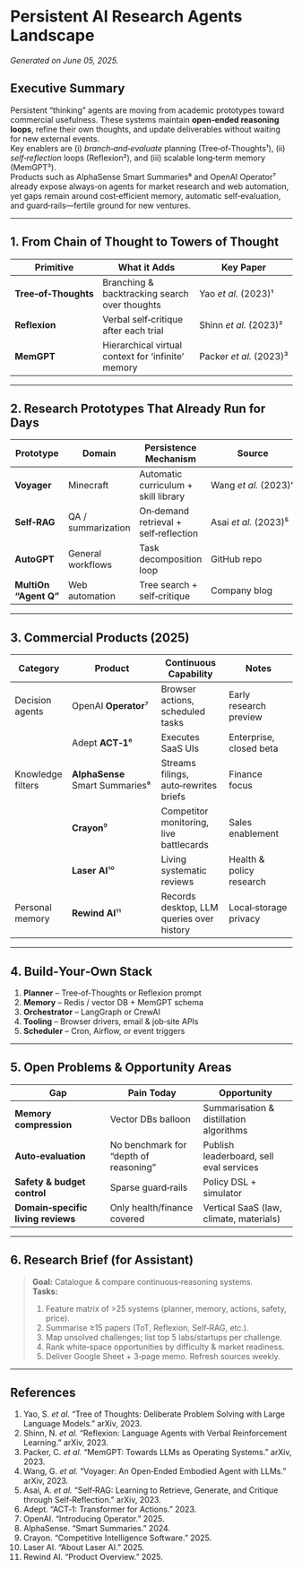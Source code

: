 # Persistent AI Research Agents Landscape

*Generated on June 05, 2025.*

## Executive Summary
Persistent “thinking” agents are moving from academic prototypes toward commercial usefulness. These systems maintain **open‑ended reasoning loops**, refine their own thoughts, and update deliverables without waiting for new external events.  
Key enablers are (i) *branch‑and‑evaluate* planning (Tree‑of‑Thoughts¹), (ii) *self‑reflection* loops (Reflexion²), and (iii) scalable long‑term memory (MemGPT³).  
Products such as AlphaSense Smart Summaries⁸ and OpenAI Operator⁷ already expose always‑on agents for market research and web automation, yet gaps remain around cost‑efficient memory, automatic self‑evaluation, and guard‑rails—fertile ground for new ventures.

---

## 1. From Chain of Thought to Towers of Thought

| Primitive | What it Adds | Key Paper |
|-----------|--------------|-----------|
| **Tree‑of‑Thoughts** | Branching & backtracking search over thoughts | Yao *et al.* (2023)¹ |
| **Reflexion** | Verbal self‑critique after each trial | Shinn *et al.* (2023)² |
| **MemGPT** | Hierarchical virtual context for ‘infinite’ memory | Packer *et al.* (2023)³ |

---

## 2. Research Prototypes That Already Run for Days

| Prototype | Domain | Persistence Mechanism | Source |
|-----------|--------|-----------------------|--------|
| **Voyager** | Minecraft | Automatic curriculum + skill library | Wang *et al.* (2023)⁴ |
| **Self‑RAG** | QA / summarization | On‑demand retrieval + self‑reflection | Asai *et al.* (2023)⁵ |
| **AutoGPT** | General workflows | Task decomposition loop | GitHub repo |
| **MultiOn “Agent Q”** | Web automation | Tree search + self‑critique | Company blog |

---

## 3. Commercial Products (2025)

| Category | Product | Continuous Capability | Notes |
|----------|---------|-----------------------|-------|
| Decision agents | OpenAI **Operator**⁷ | Browser actions, scheduled tasks | Early research preview |
|  | Adept **ACT‑1**⁶ | Executes SaaS UIs | Enterprise, closed beta |
| Knowledge filters | **AlphaSense** Smart Summaries⁸ | Streams filings, auto‑rewrites briefs | Finance focus |
|  | **Crayon**⁹ | Competitor monitoring, live battlecards | Sales enablement |
|  | **Laser AI**¹⁰ | Living systematic reviews | Health & policy research |
| Personal memory | **Rewind AI**¹¹ | Records desktop, LLM queries over history | Local‑storage privacy |

---

## 4. Build‑Your‑Own Stack

1. **Planner** – Tree‑of‑Thoughts or Reflexion prompt  
2. **Memory** – Redis / vector DB + MemGPT schema  
3. **Orchestrator** – LangGraph or CrewAI  
4. **Tooling** – Browser drivers, email & job‑site APIs  
5. **Scheduler** – Cron, Airflow, or event triggers

---

## 5. Open Problems & Opportunity Areas

| Gap | Pain Today | Opportunity |
|-----|------------|-------------|
| **Memory compression** | Vector DBs balloon | Summarisation & distillation algorithms |
| **Auto‑evaluation** | No benchmark for “depth of reasoning” | Publish leaderboard, sell eval services |
| **Safety & budget control** | Sparse guard‑rails | Policy DSL + simulator |
| **Domain‑specific living reviews** | Only health/finance covered | Vertical SaaS (law, climate, materials) |

---

## 6. Research Brief (for Assistant)

> **Goal:** Catalogue & compare continuous‑reasoning systems.  
> **Tasks:**  
> 1. Feature matrix of >25 systems (planner, memory, actions, safety, price).  
> 2. Summarise ≥15 papers (ToT, Reflexion, Self‑RAG, etc.).  
> 3. Map unsolved challenges; list top 5 labs/startups per challenge.  
> 4. Rank white‑space opportunities by difficulty & market readiness.  
> 5. Deliver Google Sheet + 3‑page memo. Refresh sources weekly.

---

## References
1. Yao, S. *et al.* “Tree of Thoughts: Deliberate Problem Solving with Large Language Models.” arXiv, 2023.  
2. Shinn, N. *et al.* “Reflexion: Language Agents with Verbal Reinforcement Learning.” arXiv, 2023.  
3. Packer, C. *et al.* “MemGPT: Towards LLMs as Operating Systems.” arXiv, 2023.  
4. Wang, G. *et al.* “Voyager: An Open‑Ended Embodied Agent with LLMs.” arXiv, 2023.  
5. Asai, A. *et al.* “Self‑RAG: Learning to Retrieve, Generate, and Critique through Self‑Reflection.” arXiv, 2023.  
6. Adept. “ACT‑1: Transformer for Actions.” 2023.  
7. OpenAI. “Introducing Operator.” 2025.  
8. AlphaSense. “Smart Summaries.” 2024.  
9. Crayon. “Competitive Intelligence Software.” 2025.  
10. Laser AI. “About Laser AI.” 2025.  
11. Rewind AI. “Product Overview.” 2025.
